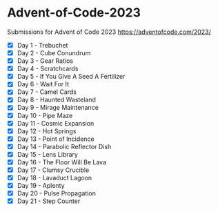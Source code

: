 # Advent-of-Code-2023
Submissions for Advent of Code 2023
https://adventofcode.com/2023/

- [x] Day 1 - Trebuchet
- [x] Day 2 - Cube Conundrum
- [x] Day 3 - Gear Ratios
- [x] Day 4 - Scratchcards
- [x] Day 5 - If You Give A Seed A Fertilizer
- [x] Day 6 - Wait For It
- [x] Day 7 - Camel Cards
- [x] Day 8 - Haunted Wasteland
- [x] Day 9 - Mirage Maintenance
- [x] Day 10 - Pipe Maze
- [x] Day 11 - Cosmic Expansion
- [x] Day 12 - Hot Springs
- [x] Day 13 - Point of Incidence
- [x] Day 14 - Parabolic Reflector Dish
- [x] Day 15 - Lens Library
- [x] Day 16 - The Floor Will Be Lava
- [x] Day 17 - Clumsy Crucible
- [x] Day 18 - Lavaduct Lagoon
- [x] Day 19 - Aplenty
- [x] Day 20 - Pulse Propagation
- [x] Day 21 - Step Counter
